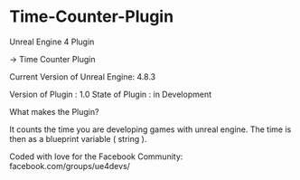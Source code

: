 # Time-Counter-Plugin

Unreal Engine 4 Plugin






-> Time Counter Plugin


Current Version of Unreal Engine: 4.8.3

Version of Plugin : 1.0
State of Plugin : in Development


What makes the Plugin?

It counts the time you are developing games with unreal engine. The time is then as a blueprint variable ( string ).

Coded with love for the Facebook Community:
facebook.com/groups/ue4devs/ 